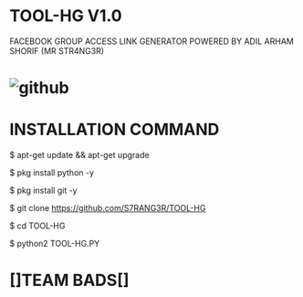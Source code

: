 # TOOL-HG V1.0
FACEBOOK GROUP ACCESS LINK GENERATOR POWERED BY ADIL ARHAM SHORIF (MR STR4NG3R)
# ![github](https://i.ibb.co/WtGLPT8/20210629-060850.jpg)
# INSTALLATION COMMAND
$  apt-get update && apt-get upgrade

$  pkg install python -y

$  pkg install git -y

$  git clone https://github.com/S7RANG3R/TOOL-HG

$  cd TOOL-HG

$  python2 TOOL-HG.PY

# []TEAM BADS[]
